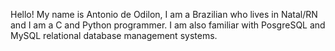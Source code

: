 Hello! My name is Antonio de Odilon, I am a Brazilian who lives in Natal/RN and I am a C and Python programmer. I am also familiar with PosgreSQL and MySQL relational database management systems.

<!---
antonioodilon/antonioodilon is a ✨ special ✨ repository because its `README.md` (this file) appears on your GitHub profile.
You can click the Preview link to take a look at your changes.
--->
